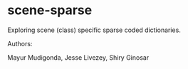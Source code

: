 scene-sparse
============

Exploring scene (class) specific sparse coded dictionaries.

Authors:

Mayur Mudigonda, Jesse Livezey, Shiry Ginosar
